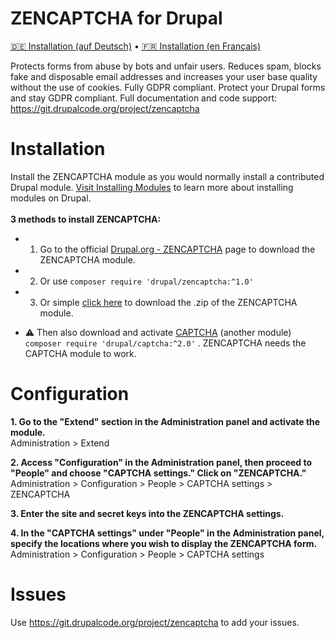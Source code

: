 # ZENCAPTCHA for Drupal
<a href='https://www.zencaptcha.com/docs/de/zencaptcha-drupal'>🇩🇪 Installation (auf Deutsch)</a> • 
<a href='https://www.zencaptcha.com/docs/fr/zencaptcha-drupal'>🇫🇷 Installation (en Français)</a>

Protects forms from abuse by bots and unfair users. Reduces spam, blocks fake and disposable email addresses and increases your user base quality without the use of cookies. Fully GDPR compliant.
Protect your Drupal forms and stay GDPR compliant.
Full documentation and code support: https://git.drupalcode.org/project/zencaptcha

# Installation
Install the ZENCAPTCHA module as you would normally install a contributed Drupal module. <a href="https://www.drupal.org/node/1897420">Visit Installing Modules</a> to learn more about installing modules on Drupal.
<br><br>
**3 methods to install ZENCAPTCHA:**
* 1. Go to the official <a href="https://www.drupal.org/project/zencaptcha">Drupal.org - ZENCAPTCHA</a> page to download the ZENCAPTCHA module.<br>
* 2. Or use ```composer require 'drupal/zencaptcha:^1.0'```
* 3. Or simple <a href="https://ftp.drupal.org/files/projects/zencaptcha-1.0.0.zip">click here</a> to download the .zip of the ZENCAPTCHA module.

* ⚠️ Then also download and activate <a href="https://www.drupal.org/project/captcha">CAPTCHA</a> (another module) ```composer require 'drupal/captcha:^2.0'``` . ZENCAPTCHA needs the CAPTCHA module to work.

# Configuration

**1. Go to the "Extend" section in the Administration panel and activate the module.**<br>
Administration > Extend

**2. Access "Configuration" in the Administration panel, then proceed to "People" and choose "CAPTCHA settings." Click on "ZENCAPTCHA."**<br>
Administration > Configuration > People > CAPTCHA settings > ZENCAPTCHA

**3. Enter the site and secret keys into the ZENCAPTCHA settings.**<br>

**4. In the "CAPTCHA settings" under "People" in the Administration panel, specify the locations where you wish to display the ZENCAPTCHA form.**<br>
Administration > Configuration > People > CAPTCHA settings

# Issues
Use https://git.drupalcode.org/project/zencaptcha to add your issues.
